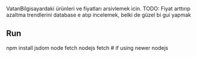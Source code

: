 VatanBilgisayardaki ürünleri ve fiyatları arsivlemek icin.
TODO: Fiyat arttırıp azaltma trendlerini database e atıp incelemek, belki de güzel bi gui yapmak

Run
---
npm install jsdom
node fetch 
nodejs fetch # if using newer nodejs
